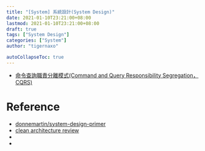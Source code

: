 ```yaml
---
title: "[System] 系統設計(System Design)"
date: 2021-01-10T23:21:00+08:00
lastmod: 2021-01-10T23:21:00+08:00
draft: true
tags: ["System Design"]
categories: ["System"]
author: "tigernaxo"

autoCollapseToc: true
---
```

- [命令查詢職責分離模式(Command and Query Responsibility Segregation，CQRS)]()
# Reference
- [donnemartin/system-design-primer](https://github.com/donnemartin/system-design-primer)
- [clean architecture review](https://zhuanlan.zhihu.com/p/65658089)
- []()
- []()

